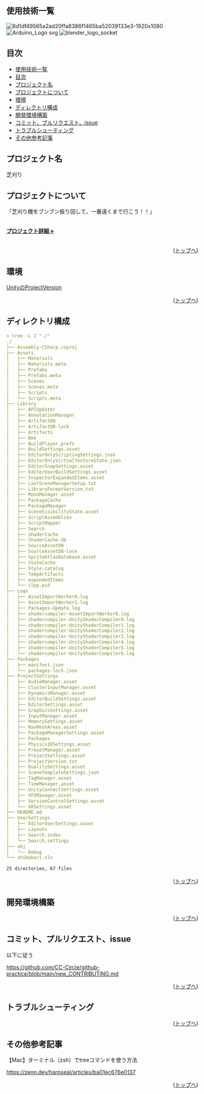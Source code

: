 <div id="top"></div>

## 使用技術一覧
![6d1df49565a2ad20ffa8386f1465ba52039133e3-1920x1080](https://github.com/CC-Circle/Shibakari/assets/115053448/4a594a7e-4828-4f9d-8e98-7f218d7c3702)
![Arduino_Logo svg](https://github.com/CC-Circle/Shibakari/assets/115053448/0df384ff-b5ca-45a8-ba9b-e0d66246d648)
![blender_logo_socket](https://github.com/CC-Circle/Shibakari/assets/115053448/1165d3e5-abdc-4807-bf99-ca6609505cbc)


## 目次

- [使用技術一覧](#使用技術一覧)
- [目次](#目次)
- [プロジェクト名](#プロジェクト名)
- [プロジェクトについて](#プロジェクトについて)
- [環境](#環境)
- [ディレクトリ構成](#ディレクトリ構成)
- [開発環境構築](#開発環境構築)
- [コミット、プルリクエスト、issue](#コミットプルリクエストissue)
- [トラブルシューティング](#トラブルシューティング)
- [その他参考記事](#その他参考記事)

## プロジェクト名

芝刈り

## プロジェクトについて

「芝刈り機をブンブン振り回して，一番遠くまで行こう！！」

  <p align="left">
    <br />
    <!-- プロジェクト詳細のリンク -->
    <a href="https://scrapbox.io/ait-ccc/%F0%9F%8F%83%E8%8A%9D%E5%88%88%E3%82%8A%E4%BC%81%E7%94%BB%E6%9B%B8"><strong>プロジェクト詳細 »</strong></a>
    <br />
    <br />

<p align="right">(<a href="#top">トップへ</a>)</p>

## 環境
<a href="https://github.com/CC-Circle/Shibakari/blob/main/ProjectSettings/ProjectVersion.txt">UnityのProjectVersion
</a>

<p align="right">(<a href="#top">トップへ</a>)</p>

## ディレクトリ構成
<!-- tree -L 2 "./" > "./"/tree.md -->

```md
> tree -L 2 "./"
./
├── Assembly-CSharp.csproj
├── Assets
│   ├── Materials
│   ├── Materials.meta
│   ├── Prefabs
│   ├── Prefabs.meta
│   ├── Scenes
│   ├── Scenes.meta
│   ├── Scripts
│   └── Scripts.meta
├── Library
│   ├── APIUpdater
│   ├── AnnotationManager
│   ├── ArtifactDB
│   ├── ArtifactDB-lock
│   ├── Artifacts
│   ├── Bee
│   ├── BuildPlayer.prefs
│   ├── BuildSettings.asset
│   ├── EditorOnlyScriptingSettings.json
│   ├── EditorOnlyVirtualTextureState.json
│   ├── EditorSnapSettings.asset
│   ├── EditorUserBuildSettings.asset
│   ├── InspectorExpandedItems.asset
│   ├── LastSceneManagerSetup.txt
│   ├── LibraryFormatVersion.txt
│   ├── MonoManager.asset
│   ├── PackageCache
│   ├── PackageManager
│   ├── SceneVisibilityState.asset
│   ├── ScriptAssemblies
│   ├── ScriptMapper
│   ├── Search
│   ├── ShaderCache
│   ├── ShaderCache.db
│   ├── SourceAssetDB
│   ├── SourceAssetDB-lock
│   ├── SpriteAtlasDatabase.asset
│   ├── StateCache
│   ├── Style.catalog
│   ├── TempArtifacts
│   ├── expandedItems
│   └── ilpp.pid
├── Logs
│   ├── AssetImportWorker0.log
│   ├── AssetImportWorker1.log
│   ├── Packages-Update.log
│   ├── shadercompiler-AssetImportWorker0.log
│   ├── shadercompiler-UnityShaderCompiler0.log
│   ├── shadercompiler-UnityShaderCompiler1.log
│   ├── shadercompiler-UnityShaderCompiler2.log
│   ├── shadercompiler-UnityShaderCompiler3.log
│   ├── shadercompiler-UnityShaderCompiler4.log
│   ├── shadercompiler-UnityShaderCompiler5.log
│   └── shadercompiler-UnityShaderCompiler6.log
├── Packages
│   ├── manifest.json
│   └── packages-lock.json
├── ProjectSettings
│   ├── AudioManager.asset
│   ├── ClusterInputManager.asset
│   ├── DynamicsManager.asset
│   ├── EditorBuildSettings.asset
│   ├── EditorSettings.asset
│   ├── GraphicsSettings.asset
│   ├── InputManager.asset
│   ├── MemorySettings.asset
│   ├── NavMeshAreas.asset
│   ├── PackageManagerSettings.asset
│   ├── Packages
│   ├── Physics2DSettings.asset
│   ├── PresetManager.asset
│   ├── ProjectSettings.asset
│   ├── ProjectVersion.txt
│   ├── QualitySettings.asset
│   ├── SceneTemplateSettings.json
│   ├── TagManager.asset
│   ├── TimeManager.asset
│   ├── UnityConnectSettings.asset
│   ├── VFXManager.asset
│   ├── VersionControlSettings.asset
│   └── XRSettings.asset
├── README.md
├── UserSettings
│   ├── EditorUserSettings.asset
│   ├── Layouts
│   ├── Search.index
│   └── Search.settings
├── obj
│   └── Debug
└── shibakari.sln

25 directories, 67 files

```

<p align="right">(<a href="#top">トップへ</a>)</p>

## 開発環境構築

<!-- コンテナの作成方法、パッケージのインストール方法など、開発環境構築に必要な情報を記載 -->

<p align="right">(<a href="#top">トップへ</a>)</p>

## コミット、プルリクエスト、issue
以下に従う

https://github.com/CC-Circle/github-practice/blob/main/new_CONTRIBUTING.md

<p align="right">(<a href="#top">トップへ</a>)</p>

## トラブルシューティング

<p align="right">(<a href="#top">トップへ</a>)</p>

## その他参考記事
【Mac】ターミナル（zsh）でtreeコマンドを使う方法

https://zenn.dev/harpseal/articles/ba01ec676e0137

<p align="right">(<a href="#top">トップへ</a>)</p>

